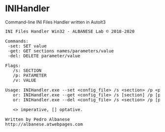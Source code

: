 # INIHandler
Command-line INI Files Handler written in AutoIt3

<pre>
INI Files Handler Win32 - ALBANESE Lab © 2018-2020

Commands:
 -set: SET value
 -get: GET sections names/parameters/value
 -del: DELETE parameter/value

Flags:
   /s: SECTION
   /p: PATAMETER
   /v: VALUE

Usage: INIHandler.exe --set &ltconfig_file> /s &ltsection&gt; /p &ltparam&gt; /v &ltvalue&gt;
   or: INIHandler.exe --get &ltconfig_file&gt; /s [section] /p [param]
   or: INIHandler.exe --del &ltconfig_file&gt; /s &ltsection&gt; /p [param]

   <> imperative, [] optative.

Written by Pedro Albanese
http://albanese.atwebpages.com
</pre>
